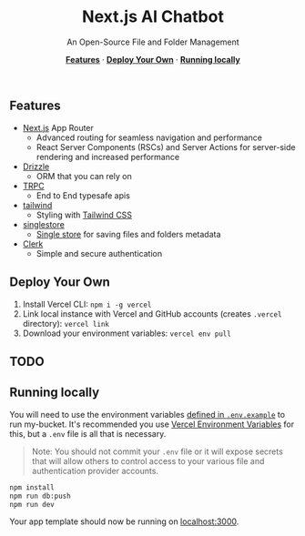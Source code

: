 <div>
  <h1 align="center">Next.js AI Chatbot</h1>
</div>

<p align="center">
  An Open-Source File and Folder Management
</p>

<p align="center">
  <a href="#features"><strong>Features</strong></a> ·
  <a href="#deploy-your-own"><strong>Deploy Your Own</strong></a> ·
  <a href="#running-locally"><strong>Running locally</strong></a>
</p>
<br/>

## Features

- [Next.js](https://nextjs.org) App Router
  - Advanced routing for seamless navigation and performance
  - React Server Components (RSCs) and Server Actions for server-side rendering and increased performance
- [Drizzle](https://orm.drizzle.team)
  - ORM that you can rely on
- [TRPC](https://trpc.io)
  - End to End typesafe apis
- [tailwind](https://tailwindcss.com)
  - Styling with [Tailwind CSS](https://tailwindcss.com)
- [singlestore](https://singlestore.com)
  - [Single store](https://singlestore.com) for saving files and folders metadata
- [Clerk](https://clerk.com/docs)
  - Simple and secure authentication

## Deploy Your Own

1. Install Vercel CLI: `npm i -g vercel`
2. Link local instance with Vercel and GitHub accounts (creates `.vercel` directory): `vercel link`
3. Download your environment variables: `vercel env pull`

## TODO

## Running locally

You will need to use the environment variables [defined in `.env.example`](.env.example) to run my-bucket. It's recommended you use [Vercel Environment Variables](https://vercel.com/docs/projects/environment-variables) for this, but a `.env` file is all that is necessary.

> Note: You should not commit your `.env` file or it will expose secrets that will allow others to control access to your various file and authentication provider accounts.

```bash
npm install
npm run db:push
npm run dev
```

Your app template should now be running on [localhost:3000](http://localhost:3000/).
